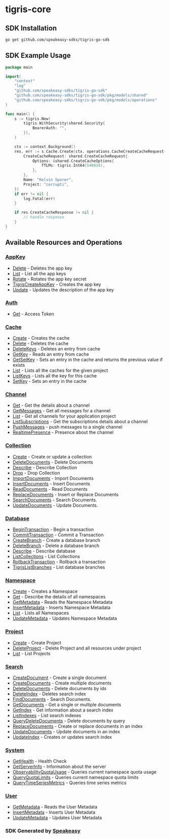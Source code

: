 # tigris-core

<!-- Start SDK Installation -->
## SDK Installation

```bash
go get github.com/speakeasy-sdks/tigris-go-sdk
```
<!-- End SDK Installation -->

## SDK Example Usage
<!-- Start SDK Example Usage -->


```go
package main

import(
	"context"
	"log"
	"github.com/speakeasy-sdks/tigris-go-sdk"
	"github.com/speakeasy-sdks/tigris-go-sdk/pkg/models/shared"
	"github.com/speakeasy-sdks/tigris-go-sdk/pkg/models/operations"
)

func main() {
    s := tigris.New(
        tigris.WithSecurity(shared.Security{
            BearerAuth: "",
        }),
    )

    ctx := context.Background()
    res, err := s.Cache.Create(ctx, operations.CacheCreateCacheRequest{
        CreateCacheRequest: shared.CreateCacheRequest{
            Options: &shared.CreateCacheOptions{
                TTLMs: tigris.Int64(548814),
            },
        },
        Name: "Kelvin Sporer",
        Project: "corrupti",
    })
    if err != nil {
        log.Fatal(err)
    }

    if res.CreateCacheResponse != nil {
        // handle response
    }
}
```
<!-- End SDK Example Usage -->

<!-- Start SDK Available Operations -->
## Available Resources and Operations


### [AppKey](docs/sdks/appkey/README.md)

* [Delete](docs/sdks/appkey/README.md#delete) - Deletes the app key
* [List](docs/sdks/appkey/README.md#list) - List all the app keys
* [Rotate](docs/sdks/appkey/README.md#rotate) - Rotates the app key secret
* [TigrisCreateAppKey](docs/sdks/appkey/README.md#tigriscreateappkey) - Creates the app key
* [Update](docs/sdks/appkey/README.md#update) - Updates the description of the app key

### [Auth](docs/sdks/auth/README.md)

* [Get](docs/sdks/auth/README.md#get) - Access Token

### [Cache](docs/sdks/cache/README.md)

* [Create](docs/sdks/cache/README.md#create) - Creates the cache
* [Delete](docs/sdks/cache/README.md#delete) - Deletes the cache
* [DeleteKeys](docs/sdks/cache/README.md#deletekeys) - Deletes an entry from cache
* [GetKey](docs/sdks/cache/README.md#getkey) - Reads an entry from cache
* [GetSetKey](docs/sdks/cache/README.md#getsetkey) - Sets an entry in the cache and returns the previous value if exists
* [List](docs/sdks/cache/README.md#list) - Lists all the caches for the given project
* [ListKeys](docs/sdks/cache/README.md#listkeys) - Lists all the key for this cache
* [SetKey](docs/sdks/cache/README.md#setkey) - Sets an entry in the cache

### [Channel](docs/sdks/channel/README.md)

* [Get](docs/sdks/channel/README.md#get) - Get the details about a channel
* [GetMessages](docs/sdks/channel/README.md#getmessages) - Get all messages for a channel
* [List](docs/sdks/channel/README.md#list) - Get all channels for your application project
* [ListSubscriptions](docs/sdks/channel/README.md#listsubscriptions) - Get the subscriptions details about a channel
* [PushMessages](docs/sdks/channel/README.md#pushmessages) - push messages to a single channel
* [RealtimePresence](docs/sdks/channel/README.md#realtimepresence) - Presence about the channel

### [Collection](docs/sdks/collection/README.md)

* [Create](docs/sdks/collection/README.md#create) - Create or update a collection
* [DeleteDocuments](docs/sdks/collection/README.md#deletedocuments) - Delete Documents
* [Describe](docs/sdks/collection/README.md#describe) - Describe Collection
* [Drop](docs/sdks/collection/README.md#drop) - Drop Collection
* [ImportDocuments](docs/sdks/collection/README.md#importdocuments) - Import Documents
* [InsertDocuments](docs/sdks/collection/README.md#insertdocuments) - Insert Documents
* [ReadDocuments](docs/sdks/collection/README.md#readdocuments) - Read Documents
* [ReplaceDocuments](docs/sdks/collection/README.md#replacedocuments) - Insert or Replace Documents
* [SearchDocuments](docs/sdks/collection/README.md#searchdocuments) - Search Documents.
* [UpdateDocuments](docs/sdks/collection/README.md#updatedocuments) - Update Documents.

### [Database](docs/sdks/database/README.md)

* [BeginTransaction](docs/sdks/database/README.md#begintransaction) - Begin a transaction
* [CommitTransaction](docs/sdks/database/README.md#committransaction) - Commit a Transaction
* [CreateBranch](docs/sdks/database/README.md#createbranch) - Create a database branch
* [DeleteBranch](docs/sdks/database/README.md#deletebranch) - Delete a database branch
* [Describe](docs/sdks/database/README.md#describe) - Describe database
* [ListCollections](docs/sdks/database/README.md#listcollections) - List Collections
* [RollbackTransaction](docs/sdks/database/README.md#rollbacktransaction) - Rollback a transaction
* [TigrisListBranches](docs/sdks/database/README.md#tigrislistbranches) - List database branches

### [Namespace](docs/sdks/namespace/README.md)

* [Create](docs/sdks/namespace/README.md#create) - Creates a Namespace
* [Get](docs/sdks/namespace/README.md#get) - Describe the details of all namespaces
* [GetMetadata](docs/sdks/namespace/README.md#getmetadata) - Reads the Namespace Metadata
* [InsertMetadata](docs/sdks/namespace/README.md#insertmetadata) - Inserts Namespace Metadata
* [List](docs/sdks/namespace/README.md#list) - Lists all Namespaces
* [UpdateMetadata](docs/sdks/namespace/README.md#updatemetadata) - Updates Namespace Metadata

### [Project](docs/sdks/project/README.md)

* [Create](docs/sdks/project/README.md#create) - Create Project
* [DeleteProject](docs/sdks/project/README.md#deleteproject) - Delete Project and all resources under project
* [List](docs/sdks/project/README.md#list) - List Projects

### [Search](docs/sdks/search/README.md)

* [CreateDocument](docs/sdks/search/README.md#createdocument) - Create a single document
* [CreateDocuments](docs/sdks/search/README.md#createdocuments) - Create multiple documents
* [DeleteDocuments](docs/sdks/search/README.md#deletedocuments) - Delete documents by ids
* [DeleteIndex](docs/sdks/search/README.md#deleteindex) - Deletes search index
* [FindDocuments](docs/sdks/search/README.md#finddocuments) - Search Documents.
* [GetDocuments](docs/sdks/search/README.md#getdocuments) - Get a single or multiple documents
* [GetIndex](docs/sdks/search/README.md#getindex) - Get information about a search index
* [ListIndexes](docs/sdks/search/README.md#listindexes) - List search indexes
* [QueryDeleteDocuments](docs/sdks/search/README.md#querydeletedocuments) - Delete documents by query
* [ReplaceDocuments](docs/sdks/search/README.md#replacedocuments) - Create or replace documents in an index
* [UpdateDocuments](docs/sdks/search/README.md#updatedocuments) - Update documents in an index
* [UpdateIndex](docs/sdks/search/README.md#updateindex) - Creates or updates search index

### [System](docs/sdks/system/README.md)

* [GetHealth](docs/sdks/system/README.md#gethealth) - Health Check
* [GetServerInfo](docs/sdks/system/README.md#getserverinfo) - Information about the server
* [ObservabilityQuotaUsage](docs/sdks/system/README.md#observabilityquotausage) - Queries current namespace quota usage
* [QueryQuotaLimits](docs/sdks/system/README.md#queryquotalimits) - Queries current namespace quota limits
* [QueryTimeSeriesMetrics](docs/sdks/system/README.md#querytimeseriesmetrics) - Queries time series metrics

### [User](docs/sdks/user/README.md)

* [GetMetadata](docs/sdks/user/README.md#getmetadata) - Reads the User Metadata
* [InsertMetadata](docs/sdks/user/README.md#insertmetadata) - Inserts User Metadata
* [UpdateMetadata](docs/sdks/user/README.md#updatemetadata) - Updates User Metadata
<!-- End SDK Available Operations -->

### SDK Generated by [Speakeasy](https://docs.speakeasyapi.dev/docs/using-speakeasy/client-sdks)

